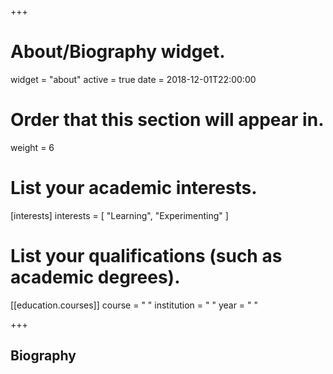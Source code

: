 +++
# About/Biography widget.
widget = "about"
active = true
date = 2018-12-01T22:00:00

# Order that this section will appear in.
weight = 6

# List your academic interests.
[interests]
  interests = [
    "Learning",
    "Experimenting"
  ]

# List your qualifications (such as academic degrees).
[[education.courses]]
  course = " "
  institution = " "
  year = " "

 
+++

## Biography


